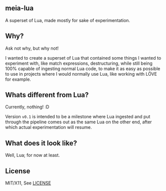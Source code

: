 meia-lua
----------------
A superset of Lua, made mostly for sake of experimentation.

Why?
--------
Ask not why, but why not!

I wanted to create a superset of Lua that contained some things I wanted to experiment with, like match expressions, destructuring, while still being 100% capable of ingesting normal Lua code, to make it as easy as possible to use in projects where I would normally use Lua, like working with LÖVE for example.

Whats different from Lua?
--------------------------------
Currently, nothing! :D

Version ``v0.1`` is intended to be a milestone where Lua ingested and put through the pipeline comes out as the same Lua on the other end, after which actual experimentation will resume.

What does it look like?
--------------------------------
Well, Lua; for now at least.

License
----------------
MIT/X11, See [LICENSE](LICENSE)
